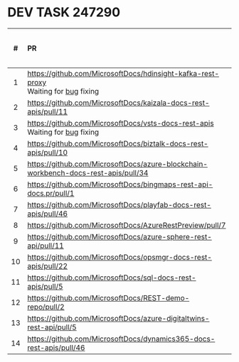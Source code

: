 # DEV TASK 247290

| # | PR | Build Status | Build Report | v3 branch build page |
|:---:|:---|:---:|:---:|:---:|
| 1 | https://github.com/MicrosoftDocs/hdinsight-kafka-rest-proxy<br/>Waiting for [bug](https://dev.azure.com/ceapex/Engineering/_workitems/edit/264003) fixing |  |  |  |
| 2 | https://github.com/MicrosoftDocs/kaizala-docs-rest-apis/pull/11 |  |  |  |
| 3 | https://github.com/MicrosoftDocs/vsts-docs-rest-apis<br/>Waiting for [bug](https://dev.azure.com/ceapex/Engineering/_workitems/edit/263955) fixing |  |  |  |
| 4 | https://github.com/MicrosoftDocs/biztalk-docs-rest-apis/pull/10 | Warnings | [report](https://opbuildstorageprod.blob.core.windows.net/report/2020%5C7%5C13%5C8408ff2b-cc31-06be-15d4-d9a2e6d43886%5CPullRequest%5C202007130903110317-10%5Cworkflow_report.html?sv=2016-05-31&sr=b&sig=iMxOU2%2F%2FfYahArr7tFQhf%2FwXTvZNTem7P3qkH4QEREk%3D&st=2020-07-13T08%3A58%3A38Z&se=2020-08-13T09%3A03%3A38Z&sp=r) | [view](https://review.docs.microsoft.com/en-us/rest/api/biztalk/agreements?view=rest-biztalk-2016&branch=docs-build-v3) |
| 5 | https://github.com/MicrosoftDocs/azure-blockchain-workbench-docs-rest-apis/pull/34 | Succeeded | [report](https://opbuildstorageprod.blob.core.windows.net/report/2020%5C7%5C9%5C4059a34e-45e6-05da-5cde-6d8241a8bd17%5CPullRequest%5C202007091000228871-34%5Cworkflow_report.html?sv=2016-05-31&sr=b&sig=n0v1w7IEz8XUQxeDagbgp9OfSbcM9WrN4PGyRwNhBgI%3D&st=2020-07-09T09%3A55%3A49Z&se=2020-08-09T10%3A00%3A49Z&sp=r) | [view](https://review.docs.microsoft.com/en-us/rest/api/azure-blockchain-workbench/applications/applicationdisable?branch=docs-build-v3) |
| 6 | https://github.com/MicrosoftDocs/bingmaps-rest-api-docs.pr/pull/1 | Warnings | [report](https://opbuildstorageprod.blob.core.windows.net/report/2020%5C7%5C9%5Cd247e35d-7277-b5aa-74d1-68ecd1fc95a1%5CPullRequest%5C202007091000168348-1%5Cworkflow_report.html?sv=2016-05-31&sr=b&sig=6SIePstBQK2tdyc55b4Na5bBf%2FTwvy%2FTK8nB9i8cfKQ%3D&st=2020-07-09T09%3A55%3A45Z&se=2020-08-09T10%3A00%3A45Z&sp=r) | [view](https://review.docs.microsoft.com/en-us/rest/api/bingmaps/location?view=bingmaps-rest&branch=docs-build-v3) |
| 7 | https://github.com/MicrosoftDocs/playfab-docs-rest-apis/pull/46 | Succeeded | [report](https://opbuildstorageprod.blob.core.windows.net/report/2020%5C7%5C9%5Cead837ab-f5db-0d7e-06a1-1c890dc69214%5CPullRequest%5C202007091000120314-46%5Cworkflow_report.html?sv=2016-05-31&sr=b&sig=Ot7tk2pbb7qvXhRnlmmnZ43a30arSypofMjL9YirOSQ%3D&st=2020-07-09T09%3A55%3A52Z&se=2020-08-09T10%3A00%3A52Z&sp=r) | [view](https://review.docs.microsoft.com/en-us/rest/api/playfab/admin/account-management/deleteplayer?view=playfab-rest&branch=docs-build-v3) |
| 8 | https://github.com/MicrosoftDocs/AzureRestPreview/pull/7 | Warnings | [report](https://opbuildstorageprod.blob.core.windows.net/report/2020%5C7%5C9%5Cc05921ab-c0d6-d2f6-5383-201ca94959a6%5CPullRequest%5C202007091000094464-7%5Cworkflow_report.html?sv=2016-05-31&sr=b&sig=gTlGV0Sl615Hrb0WQkXeieSFEEBT%2BLyvlDAWG8tx5Yg%3D&st=2020-07-09T09%3A55%3A37Z&se=2020-08-09T10%3A00%3A37Z&sp=r) | [view](https://review.docs.microsoft.com/en-us/rest/api/azure-rest-preview/index?view=azure-rest-preview&branch=docs-build-v3) |
| 9 | https://github.com/MicrosoftDocs/azure-sphere-rest-api/pull/11 | Warnings | [report](https://opbuildstorageprod.blob.core.windows.net/report/2020%5C7%5C9%5Ce5f10553-dafb-fcf2-dfbe-9ae3c84967d4%5CPullRequest%5C202007091000045116-11%5Cworkflow_report.html?sv=2016-05-31&sr=b&sig=fM9TCaFhBJ%2Bw3VxmhiTR2raWF5%2FRVSu6v%2BVS8QWQnCE%3D&st=2020-07-09T09%3A55%3A34Z&se=2020-08-09T10%3A00%3A34Z&sp=r) | [view](https://review.docs.microsoft.com/en-us/rest/api/azure-sphere/accesscontrol?branch=docs-build-v3) |
| 10 | https://github.com/MicrosoftDocs/opsmgr-docs-rest-apis/pull/22 | Succeeded | [report](https://opbuildstorageprod.blob.core.windows.net/report/2020%5C7%5C9%5Cdb76f827-8a5b-dab2-dcf3-2aa2dbe051f6%5CPullRequest%5C202007090959580401-22%5Cworkflow_report.html?sv=2016-05-31&sr=b&sig=48XI839H8MhhBAx8wWEyNmy8EzNZsYPGe7BOw08eSno%3D&st=2020-07-09T09%3A55%3A25Z&se=2020-08-09T10%3A00%3A25Z&sp=r) | [view](https://review.docs.microsoft.com/en-us/rest/api/operationsmanager/authentication?branch=docs-build-v3) |
| 11 | https://github.com/MicrosoftDocs/sql-docs-rest-apis/pull/5 | Warnings | [report](https://opbuildstorageprod.blob.core.windows.net/report/2020%5C7%5C9%5C17b1d2c9-65e1-f99a-2bd7-8a88222ee010%5CPullRequest%5C202007090959544735-5%5Cworkflow_report.html?sv=2016-05-31&sr=b&sig=3JkCAhGAmZKZbxSuY86hC7CD%2B%2BXGoBF9QiOb6JHMTVw%3D&st=2020-07-09T09%3A56%3A13Z&se=2020-08-09T10%3A01%3A13Z&sp=r) | [view](https://review.docs.microsoft.com/en-us/rest/api/sql-reporting/index?branch=docs-build-v3) |
| 12 | https://github.com/MicrosoftDocs/REST-demo-repo/pull/2 | Warnings | [report](https://opbuildstorageprod.blob.core.windows.net/report/2020%5C7%5C9%5C55be8041-3bce-592b-f4f6-ee2e92451a6c%5CPullRequest%5C202007090959493969-2%5Cworkflow_report.html?sv=2016-05-31&sr=b&sig=Goxta2ZQAXSilXBW3BpuqsvkfFJmt%2Bnh%2B2aKMpmqLtw%3D&st=2020-07-09T09%3A55%3A19Z&se=2020-08-09T10%3A00%3A19Z&sp=r) | [view](https://review.docs.microsoft.com/en-us/rest/api/restdemo/service%201/1st%20operation%20group%20tag?branch=docs-build-v3) |
| 13 | https://github.com/MicrosoftDocs/azure-digitaltwins-rest-api/pull/5 | Succeeded | [report](https://opbuildstorageprod.blob.core.windows.net/report/2020%5C7%5C9%5C79f85ced-8efa-ea33-5b49-036c37e60132%5CPullRequest%5C202007090959441896-5%5Cworkflow_report.html?sv=2016-05-31&sr=b&sig=gQDNomghkmtkxg0xvhJVcOLnNFEM1Uy4mLTwEVf%2FbFE%3D&st=2020-07-09T09%3A55%3A32Z&se=2020-08-09T10%3A00%3A32Z&sp=r) | [view](https://review.docs.microsoft.com/en-us/rest/api/azure-digitaltwins/index?branch=docs-build-v3) |
| 14 | https://github.com/MicrosoftDocs/dynamics365-docs-rest-apis/pull/46 | Warnings | [report](https://opbuildstorageprod.blob.core.windows.net/report/2020%5C7%5C9%5Cc6138b53-26ed-05e4-b8f2-b9109eace0ed%5CPullRequest%5C202007090959378605-46%5Cworkflow_report.html?sv=2016-05-31&sr=b&sig=BDQosT9q3BQEY9wrpZeFQiqK4BsyL%2Bb%2FtDbLjNePZg4%3D&st=2020-07-09T09%3A55%3A03Z&se=2020-08-09T10%3A00%3A03Z&sp=r) | [view](https://review.docs.microsoft.com/en-us/rest/api/admin.services.crm.dynamics.com/backupinstance?branch=docs-build-v3) |
